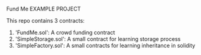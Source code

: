 Fund Me EXAMPLE PROJECT

This repo contains 3 contracts:

1. 'FundMe.sol': A crowd funding contract
2. 'SimpleStorage.sol': A small contract for learning storage process
3. 'SimpleFactory.sol': A small contracts for learning inheritance in solidity
